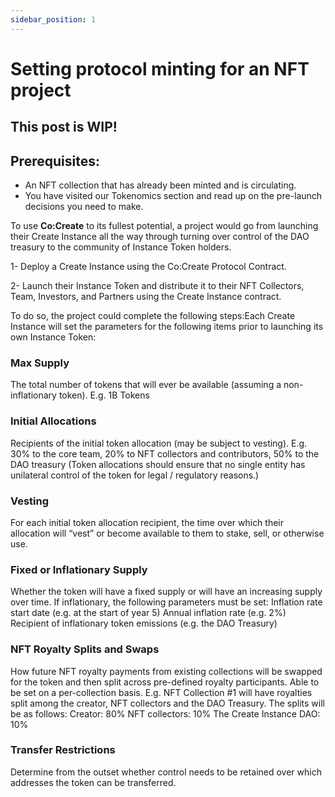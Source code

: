 ```yaml
---
sidebar_position: 1
---
```


# Setting protocol minting for an NFT project



## This post is WIP!

## Prerequisites:

- An NFT collection that has already been minted and is circulating.
- You have visited our Tokenomics section and read up on the pre-launch decisions you need to make.

To use **Co:Create** to its fullest potential, a project would go from launching their Create Instance all the way through turning over control of the DAO treasury to the community of Instance Token holders. 

1- Deploy a Create Instance using the Co:Create Protocol Contract.

2- Launch their Instance Token and distribute it to their NFT Collectors, Team, Investors, and Partners using the Create Instance contract.

To do so, the project could complete the following steps:Each Create Instance will set the parameters for the following items prior to launching its own Instance Token: 

### Max Supply
The total number of tokens that will ever be available (assuming a non-inflationary token). E.g. 1B Tokens

### Initial Allocations
Recipients of the initial token allocation (may be subject to vesting). E.g. 30% to the core team, 20% to NFT collectors and contributors, 50% to the DAO treasury
(Token allocations should ensure that no single entity has unilateral control of the token for legal / regulatory reasons.)

### Vesting 
For each initial token allocation recipient, the time over which their allocation will “vest” or become available to them to stake, sell, or otherwise use.

### Fixed or Inflationary Supply
Whether the token will have a fixed supply or will have an increasing supply over time. 
If inflationary, the following parameters must be set: 
Inflation rate start date (e.g. at the start of year 5) 
Annual inflation rate (e.g. 2%) 
Recipient of inflationary token emissions (e.g. the DAO Treasury)

### NFT Royalty Splits and Swaps
How future NFT royalty payments from existing collections will be swapped for the token and then split across pre-defined royalty participants. Able to be set on a per-collection basis.
E.g. NFT Collection #1 will have royalties split among the creator, NFT collectors and the DAO Treasury. The splits will be as follows:
Creator: 80% 
NFT collectors: 10% 
The Create Instance DAO: 10%

### Transfer Restrictions
Determine from the outset whether control needs to be retained over which addresses the token can be transferred. 
